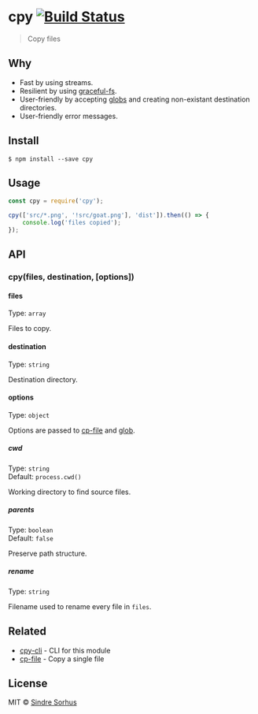 # cpy [![Build Status](https://travis-ci.org/sindresorhus/cpy.svg?branch=master)](https://travis-ci.org/sindresorhus/cpy)

> Copy files


## Why

- Fast by using streams.
- Resilient by using [graceful-fs](https://github.com/isaacs/node-graceful-fs).
- User-friendly by accepting [globs](https://github.com/sindresorhus/globby#globbing-patterns) and creating non-existant destination directories.
- User-friendly error messages.


## Install

```
$ npm install --save cpy
```


## Usage

```js
const cpy = require('cpy');

cpy(['src/*.png', '!src/goat.png'], 'dist']).then(() => {
	console.log('files copied');
});
```


## API

### cpy(files, destination, [options])

#### files

Type: `array`

Files to copy.

#### destination

Type: `string`

Destination directory.

#### options

Type: `object`

Options are passed to [cp-file](https://github.com/sindresorhus/cp-file#options) and [glob](https://github.com/isaacs/node-glob#options).

##### cwd

Type: `string`  
Default: `process.cwd()`

Working directory to find source files.

##### parents

Type: `boolean`  
Default: `false`

Preserve path structure.

##### rename

Type: `string`

Filename used to rename every file in `files`.


## Related

- [cpy-cli](https://github.com/sindresorhus/cpy-cli) - CLI for this module
- [cp-file](https://github.com/sindresorhus/cp-file) - Copy a single file


## License

MIT © [Sindre Sorhus](http://sindresorhus.com)
